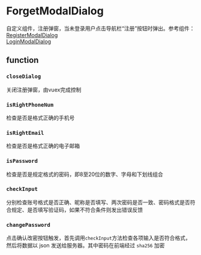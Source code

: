 # ForgetModalDialog
自定义组件，注册弹窗，当未登录用户点击导航栏“注册”按钮时弹出。参考组件：  
[RegisterModalDialog](RegisterModalDialog.vue.md)  
[LoginModalDialog](LoginModalDialog.vue.md) 

## function
### ```closeDialog```
关闭注册弹窗，由vuex完成控制

### ```isRightPhoneNum```
检查是否是格式正确的手机号

### ```isRightEmail```
检查是否是格式正确的电子邮箱

### ```isPassword```
检查是否是规定格式的密码，即8至20位的数字、字母和下划线组合

### ```checkInput```
分别检查账号格式是否正确、昵称是否填写、两次密码是否一致、密码格式是否符合规定、是否填写验证码，如果不符合条件则发出错误反馈

### ```changePassword```
点击确认改密按钮触发，首先调用```checkInput```方法检查各项输入是否符合格式，然后将数据以 json 发送给服务器。其中密码在前端经过 ```sha256``` 加密